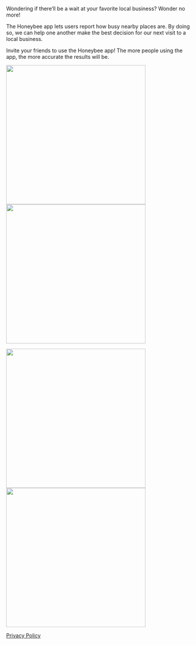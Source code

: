 Wondering if there’ll be a wait at your favorite local business? Wonder no more!

The Honeybee app lets users report how busy nearby places are. By doing so, we can help one another make the best decision for our next visit to a local business.

Invite your friends to use the Honeybee app! The more people using the app, the more accurate the results will be.

<kbd><img src="https://raw.githubusercontent.com/alexpereira/the-honeybee-app/master/assets/img/screenshot_one.png" width="375"></kbd> <kbd><img src="https://raw.githubusercontent.com/alexpereira/the-honeybee-app/master/assets/img/screenshot_two.png" width="375"></kbd>

<kbd><img src="https://raw.githubusercontent.com/alexpereira/the-honeybee-app/master/assets/img/screenshot_three.png" width="375"></kbd> <kbd><img src="https://raw.githubusercontent.com/alexpereira/the-honeybee-app/master/assets/img/screenshot_four.png" width="375"></kbd>

[Privacy Policy](./privacy-policy.html)
